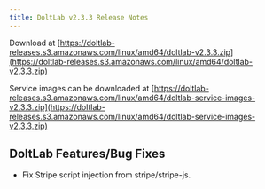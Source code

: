 ```yaml
---
title: DoltLab v2.3.3 Release Notes
---
```


Download at [https://doltlab-releases.s3.amazonaws.com/linux/amd64/doltlab-v2.3.3.zip](https://doltlab-releases.s3.amazonaws.com/linux/amd64/doltlab-v2.3.3.zip)

Service images can be downloaded at [https://doltlab-releases.s3.amazonaws.com/linux/amd64/doltlab-service-images-v2.3.3.zip](https://doltlab-releases.s3.amazonaws.com/linux/amd64/doltlab-service-images-v2.3.3.zip)

## DoltLab Features/Bug Fixes
* Fix Stripe script injection from stripe/stripe-js.
